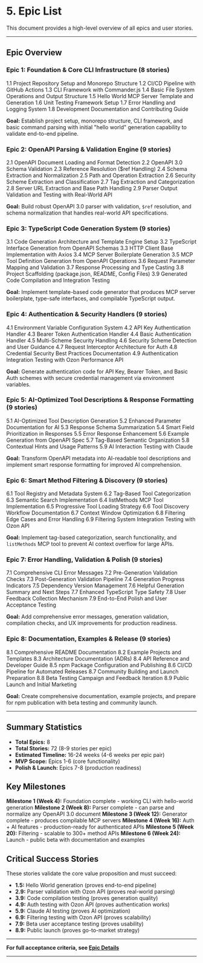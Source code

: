 # 5. Epic List

This document provides a high-level overview of all epics and user stories.

---

## Epic Overview

### Epic 1: Foundation & Core CLI Infrastructure (8 stories)

1.1 Project Repository Setup and Monorepo Structure
1.2 CI/CD Pipeline with GitHub Actions
1.3 CLI Framework with Commander.js
1.4 Basic File System Operations and Output Structure
1.5 Hello World MCP Server Template and Generation
1.6 Unit Testing Framework Setup
1.7 Error Handling and Logging System
1.8 Development Documentation and Contributing Guide

**Goal:** Establish project setup, monorepo structure, CLI framework, and basic command parsing with initial "hello world" generation capability to validate end-to-end pipeline.

### Epic 2: OpenAPI Parsing & Validation Engine (9 stories)

2.1 OpenAPI Document Loading and Format Detection
2.2 OpenAPI 3.0 Schema Validation
2.3 Reference Resolution ($ref Handling)
2.4 Schema Extraction and Normalization
2.5 Path and Operation Extraction
2.6 Security Scheme Extraction and Classification
2.7 Tag Extraction and Categorization
2.8 Server URL Extraction and Base Path Handling
2.9 Parser Output Validation and Testing with Real-World API

**Goal:** Build robust OpenAPI 3.0 parser with validation, `$ref` resolution, and schema normalization that handles real-world API specifications.

### Epic 3: TypeScript Code Generation System (9 stories)

3.1 Code Generation Architecture and Template Engine Setup
3.2 TypeScript Interface Generation from OpenAPI Schemas
3.3 HTTP Client Base Implementation with Axios
3.4 MCP Server Boilerplate Generation
3.5 MCP Tool Definition Generation from OpenAPI Operations
3.6 Request Parameter Mapping and Validation
3.7 Response Processing and Type Casting
3.8 Project Scaffolding (package.json, README, Config Files)
3.9 Generated Code Compilation and Integration Testing

**Goal:** Implement template-based code generator that produces MCP server boilerplate, type-safe interfaces, and compilable TypeScript output.

### Epic 4: Authentication & Security Handlers (9 stories)

4.1 Environment Variable Configuration System
4.2 API Key Authentication Handler
4.3 Bearer Token Authentication Handler
4.4 Basic Authentication Handler
4.5 Multi-Scheme Security Handling
4.6 Security Scheme Detection and User Guidance
4.7 Request Interceptor Architecture for Auth
4.8 Credential Security Best Practices Documentation
4.9 Authentication Integration Testing with Ozon Performance API

**Goal:** Generate authentication code for API Key, Bearer Token, and Basic Auth schemes with secure credential management via environment variables.

### Epic 5: AI-Optimized Tool Descriptions & Response Formatting (9 stories)

5.1 AI-Optimized Tool Description Generation
5.2 Enhanced Parameter Documentation for AI
5.3 Response Schema Summarization
5.4 Smart Field Prioritization in Responses
5.5 Error Response Enhancement
5.6 Example Generation from OpenAPI Spec
5.7 Tag-Based Semantic Organization
5.8 Contextual Hints and Usage Patterns
5.9 AI Interaction Testing with Claude

**Goal:** Transform OpenAPI metadata into AI-readable tool descriptions and implement smart response formatting for improved AI comprehension.

### Epic 6: Smart Method Filtering & Discovery (9 stories)

6.1 Tool Registry and Metadata System
6.2 Tag-Based Tool Categorization
6.3 Semantic Search Implementation
6.4 listMethods MCP Tool Implementation
6.5 Progressive Tool Loading Strategy
6.6 Tool Discovery Workflow Documentation
6.7 Context Window Optimization
6.8 Filtering Edge Cases and Error Handling
6.9 Filtering System Integration Testing with Ozon API

**Goal:** Implement tag-based categorization, search functionality, and `listMethods` MCP tool to prevent AI context overflow for large APIs.

### Epic 7: Error Handling, Validation & Polish (9 stories)

7.1 Comprehensive CLI Error Messages
7.2 Pre-Generation Validation Checks
7.3 Post-Generation Validation Pipeline
7.4 Generation Progress Indicators
7.5 Dependency Version Management
7.6 Helpful Generation Summary and Next Steps
7.7 Enhanced TypeScript Type Safety
7.8 User Feedback Collection Mechanism
7.9 End-to-End Polish and User Acceptance Testing

**Goal:** Add comprehensive error messages, generation validation, compilation checks, and UX improvements for production readiness.

### Epic 8: Documentation, Examples & Release (9 stories)

8.1 Comprehensive README Documentation
8.2 Example Projects and Templates
8.3 Architecture Documentation (ADRs)
8.4 API Reference and Developer Guide
8.5 npm Package Configuration and Publishing
8.6 CI/CD Pipeline for Automated Releases
8.7 Community Building and Launch Preparation
8.8 Beta Testing Campaign and Feedback Iteration
8.9 Public Launch and Initial Marketing

**Goal:** Create comprehensive documentation, example projects, and prepare for npm publication with beta testing and community launch.

---

## Summary Statistics

- **Total Epics:** 8
- **Total Stories:** 72 (8-9 stories per epic)
- **Estimated Timeline:** 16-24 weeks (4-6 weeks per epic pair)
- **MVP Scope:** Epics 1-6 (core functionality)
- **Polish & Launch:** Epics 7-8 (production readiness)

## Key Milestones

**Milestone 1 (Week 4):** Foundation complete - working CLI with hello-world generation
**Milestone 2 (Week 8):** Parser complete - can parse and normalize any OpenAPI 3.0 document
**Milestone 3 (Week 12):** Generator complete - produces compilable MCP servers
**Milestone 4 (Week 16):** Auth + AI features - production-ready for authenticated APIs
**Milestone 5 (Week 20):** Filtering - scalable to 300+ method APIs
**Milestone 6 (Week 24):** Launch - public beta with documentation and examples

## Critical Success Stories

These stories validate the core value proposition and must succeed:

- **1.5:** Hello World generation (proves end-to-end pipeline)
- **2.9:** Parser validation with Ozon API (proves real-world parsing)
- **3.9:** Code compilation testing (proves generation quality)
- **4.9:** Auth testing with Ozon API (proves authentication works)
- **5.9:** Claude AI testing (proves AI optimization)
- **6.9:** Filtering testing with Ozon API (proves scalability)
- **7.9:** Beta user acceptance testing (proves usability)
- **8.9:** Public launch (proves go-to-market strategy)

---

**For full acceptance criteria, see [Epic Details](./6-epic-details.md)**

---
